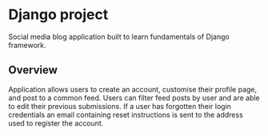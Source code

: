 # Django project
Social media blog application built to learn fundamentals of Django framework.

## Overview
Application allows users to create an account, customise their profile page, and post to a common feed. Users can filter feed posts by user and are able to edit their previous submissions. If a user has forgotten their login credentials an email containing reset instructions is sent to the address used to register the account.
